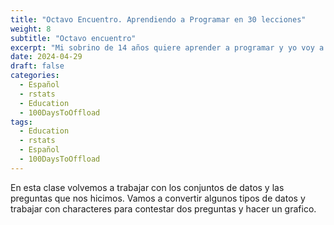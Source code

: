 ```yaml
---
title: "Octavo Encuentro. Aprendiendo a Programar en 30 lecciones"
weight: 8
subtitle: "Octavo encuentro"
excerpt: "Mi sobrino de 14 años quiere aprender a programar y yo voy a enseñarle. En esta clase volvemos a trabajar con los conjuntos de datos y las preguntas que nos hicimos. Vamos a convertir algunos tipos de datos y trabajar con characteres para contestar dos preguntas y hacer un grafico."
date: 2024-04-29
draft: false
categories:
  - Español
  - rstats
  - Education
  - 100DaysToOffload
tags: 
  - Education
  - rstats
  - Español
  - 100DaysToOffload
---
```


En esta clase volvemos a trabajar con los conjuntos de datos y las preguntas que nos hicimos. Vamos a convertir algunos tipos de datos y trabajar con characteres para contestar dos preguntas y hacer un grafico.

